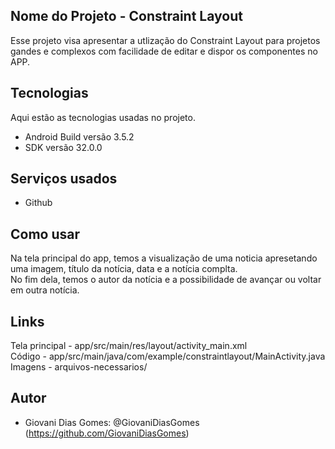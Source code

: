 ## Nome do Projeto - Constraint Layout

Esse projeto visa apresentar a utlização do Constraint Layout
para projetos gandes e complexos com facilidade de editar e dispor
os componentes no APP.

## Tecnologias 
 
Aqui estão as tecnologias usadas no projeto.
 
* Android Build versão  3.5.2
* SDK versão  32.0.0
 
## Serviços usados
 
* Github
  
## Como usar
 
Na tela principal do app, temos a visualização de uma noticia apresetando
uma imagem, título da notícia, data e a notícia complta.  
No fim dela, temos o autor da notícia e a possibilidade de avançar ou voltar
em outra notícia.

## Links

Tela principal - app/src/main/res/layout/activity_main.xml  
Código - app/src/main/java/com/example/constraintlayout/MainActivity.java  
Imagens - arquivos-necessarios/
 
## Autor
 
* Giovani Dias Gomes: @GiovaniDiasGomes (https://github.com/GiovaniDiasGomes)
